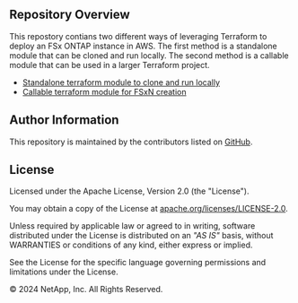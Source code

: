 ## Repository Overview
This repostory contians two different ways of leveraging Terraform to deploy an FSx ONTAP instance in AWS.
The first method is a standalone module that can be cloned and run locally.
The second method is a callable module that can be used in a larger Terraform project.

- [Standalone terraform module to clone and run locally](/Terraform/deploy-fsx-ontap/standalone-module)
- [Callable terraform module for FSxN creation](/Terraform/deploy-fsx-ontap/module)

## Author Information

This repository is maintained by the contributors listed on [GitHub](https://github.com/NetApp/FSx-ONTAP-samples-scripts/graphs/contributors).

## License

Licensed under the Apache License, Version 2.0 (the "License").

You may obtain a copy of the License at [apache.org/licenses/LICENSE-2.0](http://www.apache.org/licenses/LICENSE-2.0).

Unless required by applicable law or agreed to in writing, software distributed under the License is distributed on an _"AS IS"_ basis, without WARRANTIES or conditions of any kind, either express or implied.

See the License for the specific language governing permissions and limitations under the License.

© 2024 NetApp, Inc. All Rights Reserved.
